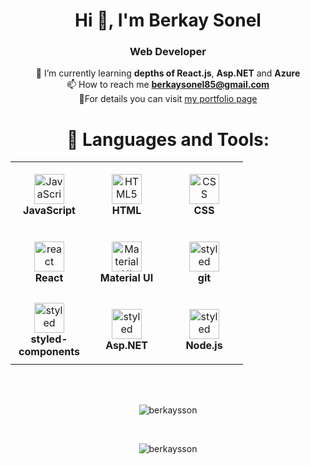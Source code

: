 <h1 align="center">Hi 👋, I'm Berkay Sonel</h1>
<h3 align="center">Web Developer</h3>

<div align="center">
  
🌱 I’m currently learning **depths of React.js**, **Asp.NET** and **Azure**
 <br/>
📫 How to reach me **berkaysonel85@gmail.com**<br/>
🤙For details you can visit [my portfolio page](https://berkaysonel.com)

</div>
<div align="center">
<h1>🔧 Languages and Tools:</h1> 
  <table>
    <tr>
      <td align="center" height="108" width="108">
        <img
          src="https://seeklogo.com/images/J/javascript-js-logo-2949701702-seeklogo.com.png"
          width="auto"
          height="48"
          alt="JavaScript"
        />
        <br /><strong>JavaScript</strong>
      </td>
      <td align="center" height="108" width="108">
        <img
          src="https://seeklogo.com/images/H/html5-without-wordmark-color-logo-14D252D878-seeklogo.com.png"
          width="auto"
          height="48"
          alt="HTML5"
        />
        <br /><strong>HTML</strong>
      </td>
      <td align="center" height="108" width="108">
        <img
          src="https://seeklogo.com/images/C/css-3-logo-023C1A7171-seeklogo.com.png"
          width="auto"
          height="48"
          alt="CSS"
        />
        <br /><strong>CSS</strong>
      </td>
      <tr>
      </tr>
      <td align="center" height="108" width="108">
        <img
          src="https://seeklogo.com/images/R/react-logo-7B3CE81517-seeklogo.com.png"
          width="auto"
          height="48"
          alt="react"
        />
      <br /><strong>React</strong>
      </td>
      <td align="center" height="108" width="108">
        <img
          src="https://cdn.jsdelivr.net/gh/devicons/devicon/icons/materialui/materialui-original.svg"
          width="auto"
          height="48"
          alt="Material UI"
        />
        <br /><strong>Material UI</strong>
      </td>
        <td align="center" height="108" width="auto">
        <img
          src="https://git-scm.com/images/logos/downloads/Git-Icon-1788C.svg"
          width="auto"
          height="48"
          alt="styled"
        />
        <br /><strong>git</strong>
      </td>
      <tr>
      </tr>
      <td align="center" height="108" width="auto">
        <img
          src="https://cdn.worldvectorlogo.com/logos/styled-components-1.svg"
          width="auto"
          height="48"
          alt="styled"
        />
        <br /><strong>styled-components</strong>
      </td>
      <td align="center" height="108" width="auto">
        <img
          src="https://s2kdesign.com/wp-content/uploads/2016/11/aspnetcore-e1479370203357-417x300.png"
          width="auto"
          height="48"
          alt="styled"
        />
        <br /><strong>Asp.NET</strong>
      </td>
      <td align="center" height="108" width="auto">
        <img
          src="https://cdn.jsdelivr.net/gh/devicons/devicon/icons/nodejs/nodejs-plain.svg"
          width="auto"
          height="48"
          alt="styled"
        />
        <br /><strong>Node.js</strong>
      </td>
    </tr>
  </table>
<br/>
<br/>
<p><img align="center" src="https://github-readme-stats.vercel.app/api/top-langs?username=berkaysson&show_icons=true&locale=en&layout=compact" alt="berkaysson" /></p>
<br/>
<p><img align="center" src="https://github-readme-streak-stats.herokuapp.com/?user=berkaysson&theme=highcontrast" alt="berkaysson" /></p>
</div>

